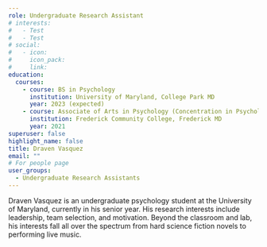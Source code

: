 ```yaml
---
role: Undergraduate Research Assistant
# interests:
#   - Test
#   - Test
# social:
#   - icon: 
#     icon_pack: 
#     link: 
education:
  courses:
    - course: BS in Psychology
      institution: University of Maryland, College Park MD
      year: 2023 (expected)
    - course: Associate of Arts in Psychology (Concentration in Psychology)
      institution: Frederick Community College, Frederick MD
      year: 2021
superuser: false
highlight_name: false
title: Draven Vasquez
email: ""
# For people page
user_groups: 
  - Undergraduate Research Assistants
---
```

Draven Vasquez is an undergraduate psychology student at the University of Maryland, currently in his senior year. His research interests include leadership, team selection, and motivation. Beyond the classroom and lab, his interests fall all over the spectrum from hard science fiction novels to performing live music.